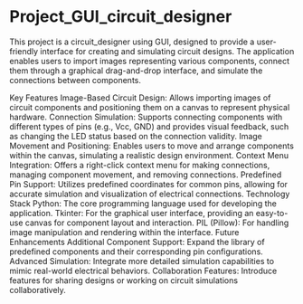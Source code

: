 # Project_GUI_circuit_designer
This project is a circuit_designer using GUI, designed to provide a user-friendly interface for creating and simulating circuit designs. The application enables users to import images representing various components, connect them through a graphical drag-and-drop interface, and simulate the connections between components.

Key Features
Image-Based Circuit Design: Allows importing images of circuit components and positioning them on a canvas to represent physical hardware.
Connection Simulation: Supports connecting components with different types of pins (e.g., Vcc, GND) and provides visual feedback, such as changing the LED status based on the connection validity.
Image Movement and Positioning: Enables users to move and arrange components within the canvas, simulating a realistic design environment.
Context Menu Integration: Offers a right-click context menu for making connections, managing component movement, and removing connections.
Predefined Pin Support: Utilizes predefined coordinates for common pins, allowing for accurate simulation and visualization of electrical connections.
Technology Stack
Python: The core programming language used for developing the application.
Tkinter: For the graphical user interface, providing an easy-to-use canvas for component layout and interaction.
PIL (Pillow): For handling image manipulation and rendering within the interface.
Future Enhancements
Additional Component Support: Expand the library of predefined components and their corresponding pin configurations.
Advanced Simulation: Integrate more detailed simulation capabilities to mimic real-world electrical behaviors.
Collaboration Features: Introduce features for sharing designs or working on circuit simulations collaboratively.
